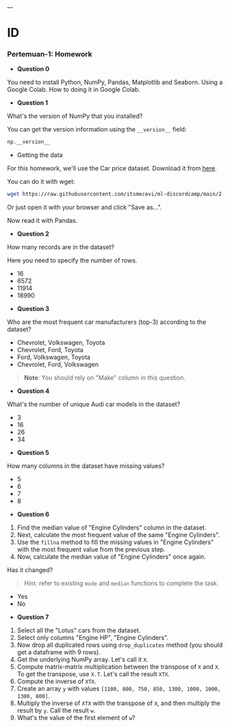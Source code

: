 __

# ID

### Pertemuan-1: Homework


* **Question 0**

You need to install Python, NumPy, Pandas, Matplotlib and Seaborn. Using a Google Colab.
How to doing it in Google Colab. 

* **Question 1**

What's the version of NumPy that you installed? 

You can get the version information using the `__version__` field:

```python
np.__version__
```

* Getting the data 

For this homework, we'll use the Car price dataset. Download it from 
[here](https://raw.githubusercontent.com/itsmecevi/ml-discordcamp/main/2-regression/cardataset.csv).

You can do it with wget:

```bash
wget https://raw.githubusercontent.com/itsmecevi/ml-discordcamp/main/2-regression/cardataset.csv
```

Or just open it with your browser and click "Save as...".

Now read it with Pandas.

* **Question 2**

How many records are in the dataset?

Here you need to specify the number of rows.

- 16
- 6572
- 11914
- 18990

* **Question 3**

Who are the most frequent car manufacturers (top-3) according to the dataset?

- Chevrolet, Volkswagen, Toyota
- Chevrolet, Ford, Toyota
- Ford, Volkswagen, Toyota
- Chevrolet, Ford, Volkswagen

> **Note**: You should rely on "Make" column in this question.

* **Question 4**

What's the number of unique Audi car models in the dataset?

- 3
- 16
- 26
- 34

* **Question 5**

How many columns in the dataset have missing values?

- 5
- 6
- 7
- 8

* **Question 6**

1. Find the median value of "Engine Cylinders" column in the dataset.
2. Next, calculate the most frequent value of the same "Engine Cylinders".
3. Use the `fillna` method to fill the missing values in "Engine Cylinders" with the most frequent value from the previous step.
4. Now, calculate the median value of "Engine Cylinders" once again.

Has it changed?

> Hint: refer to existing `mode` and `median` functions to complete the task.

- Yes
- No

* **Question 7**

1. Select all the "Lotus" cars from the dataset.
2. Select only columns "Engine HP", "Engine Cylinders".
3. Now drop all duplicated rows using `drop_duplicates` method (you should get a dataframe with 9 rows).
4. Get the underlying NumPy array. Let's call it `X`.
5. Compute matrix-matrix multiplication between the transpose of `X` and `X`. To get the transpose, use `X.T`. Let's call the result `XTX`.
6. Compute the inverse of `XTX`.
7. Create an array `y` with values `[1100, 800, 750, 850, 1300, 1000, 1000, 1300, 800]`.
8. Multiply the inverse of `XTX` with the transpose of `X`, and then multiply the result by `y`. Call the result `w`.
9. What's the value of the first element of `w`?

